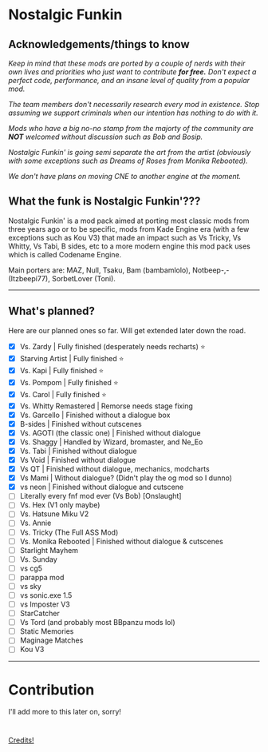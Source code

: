 # Nostalgic Funkin

## Acknowledgements/things to know

*Keep in mind that these mods are ported by a couple of nerds with their own lives and priorities who just want to contribute **for free.** Don't expect a perfect code, performance, and an insane level of quality from a popular mod.*

*The team members don't necessarily research every mod in existence. Stop assuming we support criminals when our intention has nothing to do with it.*

*Mods who have a big no-no stamp from the majorty of the community are **NOT** welcomed without discussion such as Bob and Bosip.*

*Nostalgic Funkin' is going semi separate the art from the artist (obviously with some exceptions such as Dreams of Roses from Monika Rebooted).*

*We don't have plans on moving CNE to another engine at the moment.*

## What the funk is Nostalgic Funkin'???

Nostalgic Funkin' is a mod pack aimed at porting most classic mods from three years ago or to be specific, mods from Kade Engine era (with a few exceptions such as Kou V3) that made an impact such as Vs Tricky, Vs Whitty, Vs Tabi, B sides, etc to a more modern engine this mod pack uses which is called Codename Engine.

Main porters are:
MAZ, Null, Tsaku, Bam (bambamlolo), Notbeep-,- (Itzbeepi77), SorbetLover (Toni).

---
## What's planned?
Here are our planned ones so far. Will get extended later down the road.

- [x] Vs. Zardy | Fully finished (desperately needs recharts) ⭐
- [x] Starving Artist | Fully finished ⭐
- [x] Vs. Kapi | Fully finished ⭐
- [x] Vs. Pompom | Fully finished ⭐
- [x] Vs. Carol | Fully finished ⭐
- [x] Vs. Whitty Remastered | Remorse needs stage fixing
- [x] Vs. Garcello | Finished without a dialogue box
- [x] B-sides | Finished without cutscenes
- [x] Vs. AGOTI (the classic one) | Finished without dialogue
- [x] Vs. Shaggy | Handled by Wizard, bromaster, and Ne_Eo
- [x] Vs. Tabi | Finished without dialogue
- [x] Vs Void | Finished without dialogue
- [x] Vs QT | Finished without dialogue, mechanics, modcharts
- [x] Vs Mami | Without dialogue? (Didn't play the og mod so I dunno)
- [x] vs neon | Finished without dialogue and cutscene
- [ ] Literally every fnf mod ever (Vs Bob) [Onslaught]
- [ ] Vs. Hex (V1 only maybe)
- [ ] Vs. Hatsune Miku V2
- [ ] Vs. Annie
- [ ] Vs. Tricky (The Full ASS Mod)
- [ ] Vs. Monika Rebooted | Finished without dialogue & cutscenes
- [ ] Starlight Mayhem
- [ ] Vs. Sunday
- [ ] vs cg5
- [ ] parappa mod
- [ ] vs sky
- [ ] vs sonic.exe 1.5
- [ ] vs Imposter V3
- [ ] StarCatcher
- [ ] Vs Tord (and probably most BBpanzu mods lol)
- [ ] Static Memories
- [ ] Maginage Matches
- [ ] Kou V3
---

# Contribution
I'll add more to this later on, sorry!

#
[Credits!](https://github.com/NULLSonic/NostalgicFunkin/blob/main/data/config/credits.xml)